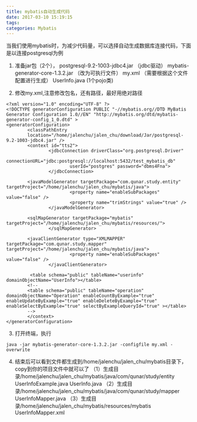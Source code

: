 ```yaml
---
title: mybatis自动生成代码
date: 2017-03-10 15:19:15
tags:
categories: Mybatis
---
```

当我们使用mybatis时，为减少代码量，可以选择自动生成数据库连接代码，下面是以连接postgresql为例
1. 准备jar包（2个），
postgresql-9.2-1003-jdbc4.jar （jdbc驱动）
mybatis-generator-core-1.3.2.jar （改为可执行文件）
my.xml （需要根据这个文件配置进行生成）
UserInfo.java (1个pojo类)
<!--more-->
2. 修改my.xml,注意修改包名，还有路径，最好用绝对路径
```
<?xml version="1.0" encoding="UTF-8" ?>
<!DOCTYPE generatorConfiguration PUBLIC "-//mybatis.org//DTD MyBatis Generator Configuration 1.0//EN" "http://mybatis.org/dtd/mybatis-generator-config_1_0.dtd" >
<generatorConfiguration>
        <classPathEntry
        location="/home/jalenchu/jalen_chu/download/Jar/postgresql-9.2-1003-jdbc4.jar" />
        <context id="tts2">
                <jdbcConnection driverClass="org.postgresql.Driver"
                        connectionURL="jdbc:postgresql://localhost:5432/test_mybatis_db"
                        userId="postgres" password="dbms4Fna">
                </jdbcConnection>

        <javaModelGenerator targetPackage="com.qunar.study.entity" targetProject="/home/jalenchu/jalen_chu/mybatis/java">
                        <property name="enableSubPackages" value="false" />
                        <property name="trimStrings" value="true" />
                </javaModelGenerator>

        <sqlMapGenerator targetPackage="mybatis" targetProject="/home/jalenchu/jalen_chu/mybatis/resources/">
                </sqlMapGenerator>

        <javaClientGenerator type="XMLMAPPER" targetPackage="com.qunar.study.mapper" targetProject="/home/jalenchu/jalen_chu/mybatis/java">
                        <property name="enableSubPackages" value="false" />
                </javaClientGenerator>
                 
         <table schema="public" tableName="userinfo" domainObjectName="UserInfo"></table>
        <!--    
        <table schema="public" tableName="operation" domainObjectName="Operation" enableCountByExample="true" enableUpdateByExample="true" enableDeleteByExample="true" enableSelectByExample="true" selectByExampleQueryId="true" ></table>
        -->
        </context>
</generatorConfiguration>
```
3. 打开终端，执行
```
java -jar mybatis-generator-core-1.3.2.jar -configfile my.xml -overwrite
```
4. 结束后可以看到文件都生成到/home/jalenchu/jalen_chu/mybatis目录下，copy到你的项目文件中就可以了
（1）生成目录/home/jalenchu/jalen_chu/mybatis/java/com/qunar/study/entity
UserInfoExample.java
UserInfo.java
（2）生成目录/home/jalenchu/jalen_chu/mybatis/java/com/qunar/study/mapper
UserInfoMapper.java
（3）生成目录/home/jalenchu/jalen_chu/mybatis/resources/mybatis
UserInfoMapper.xml